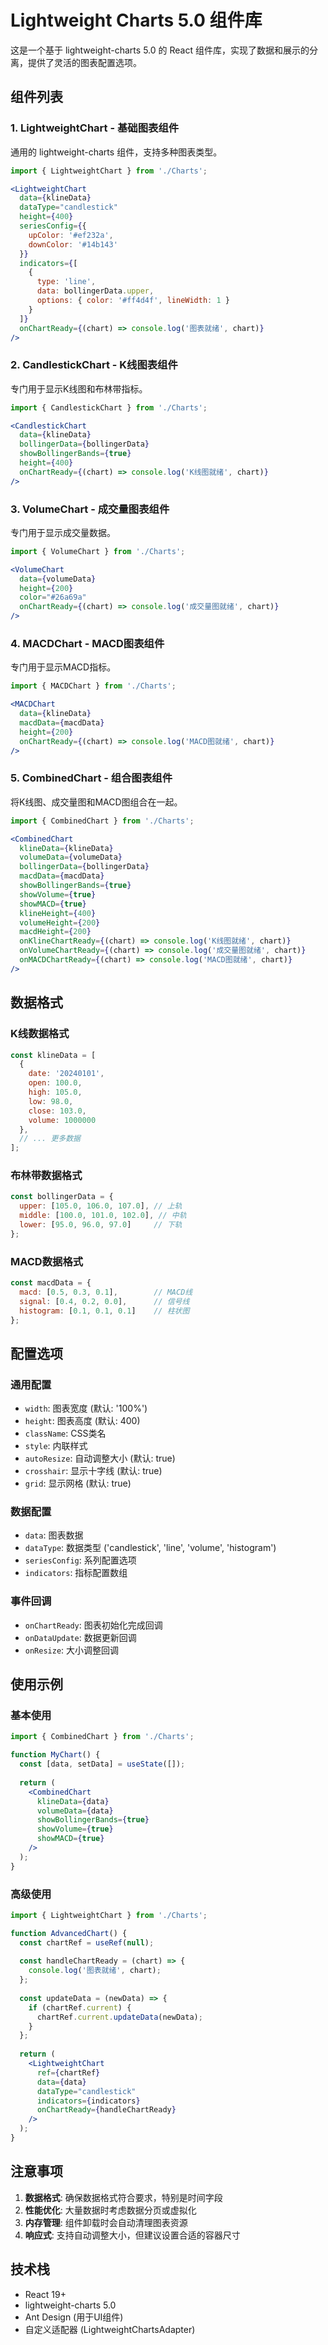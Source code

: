 # Lightweight Charts 5.0 组件库

这是一个基于 lightweight-charts 5.0 的 React 组件库，实现了数据和展示的分离，提供了灵活的图表配置选项。

## 组件列表

### 1. LightweightChart - 基础图表组件
通用的 lightweight-charts 组件，支持多种图表类型。

```jsx
import { LightweightChart } from './Charts';

<LightweightChart
  data={klineData}
  dataType="candlestick"
  height={400}
  seriesConfig={{
    upColor: '#ef232a',
    downColor: '#14b143'
  }}
  indicators={[
    {
      type: 'line',
      data: bollingerData.upper,
      options: { color: '#ff4d4f', lineWidth: 1 }
    }
  ]}
  onChartReady={(chart) => console.log('图表就绪', chart)}
/>
```

### 2. CandlestickChart - K线图表组件
专门用于显示K线图和布林带指标。

```jsx
import { CandlestickChart } from './Charts';

<CandlestickChart
  data={klineData}
  bollingerData={bollingerData}
  showBollingerBands={true}
  height={400}
  onChartReady={(chart) => console.log('K线图就绪', chart)}
/>
```

### 3. VolumeChart - 成交量图表组件
专门用于显示成交量数据。

```jsx
import { VolumeChart } from './Charts';

<VolumeChart
  data={volumeData}
  height={200}
  color="#26a69a"
  onChartReady={(chart) => console.log('成交量图就绪', chart)}
/>
```

### 4. MACDChart - MACD图表组件
专门用于显示MACD指标。

```jsx
import { MACDChart } from './Charts';

<MACDChart
  data={klineData}
  macdData={macdData}
  height={200}
  onChartReady={(chart) => console.log('MACD图就绪', chart)}
/>
```

### 5. CombinedChart - 组合图表组件
将K线图、成交量图和MACD图组合在一起。

```jsx
import { CombinedChart } from './Charts';

<CombinedChart
  klineData={klineData}
  volumeData={volumeData}
  bollingerData={bollingerData}
  macdData={macdData}
  showBollingerBands={true}
  showVolume={true}
  showMACD={true}
  klineHeight={400}
  volumeHeight={200}
  macdHeight={200}
  onKlineChartReady={(chart) => console.log('K线图就绪', chart)}
  onVolumeChartReady={(chart) => console.log('成交量图就绪', chart)}
  onMACDChartReady={(chart) => console.log('MACD图就绪', chart)}
/>
```

## 数据格式

### K线数据格式
```javascript
const klineData = [
  {
    date: '20240101',
    open: 100.0,
    high: 105.0,
    low: 98.0,
    close: 103.0,
    volume: 1000000
  },
  // ... 更多数据
];
```

### 布林带数据格式
```javascript
const bollingerData = {
  upper: [105.0, 106.0, 107.0], // 上轨
  middle: [100.0, 101.0, 102.0], // 中轨
  lower: [95.0, 96.0, 97.0]     // 下轨
};
```

### MACD数据格式
```javascript
const macdData = {
  macd: [0.5, 0.3, 0.1],        // MACD线
  signal: [0.4, 0.2, 0.0],      // 信号线
  histogram: [0.1, 0.1, 0.1]    // 柱状图
};
```

## 配置选项

### 通用配置
- `width`: 图表宽度 (默认: '100%')
- `height`: 图表高度 (默认: 400)
- `className`: CSS类名
- `style`: 内联样式
- `autoResize`: 自动调整大小 (默认: true)
- `crosshair`: 显示十字线 (默认: true)
- `grid`: 显示网格 (默认: true)

### 数据配置
- `data`: 图表数据
- `dataType`: 数据类型 ('candlestick', 'line', 'volume', 'histogram')
- `seriesConfig`: 系列配置选项
- `indicators`: 指标配置数组

### 事件回调
- `onChartReady`: 图表初始化完成回调
- `onDataUpdate`: 数据更新回调
- `onResize`: 大小调整回调

## 使用示例

### 基本使用
```jsx
import { CombinedChart } from './Charts';

function MyChart() {
  const [data, setData] = useState([]);
  
  return (
    <CombinedChart
      klineData={data}
      volumeData={data}
      showBollingerBands={true}
      showVolume={true}
      showMACD={true}
    />
  );
}
```

### 高级使用
```jsx
import { LightweightChart } from './Charts';

function AdvancedChart() {
  const chartRef = useRef(null);
  
  const handleChartReady = (chart) => {
    console.log('图表就绪', chart);
  };
  
  const updateData = (newData) => {
    if (chartRef.current) {
      chartRef.current.updateData(newData);
    }
  };
  
  return (
    <LightweightChart
      ref={chartRef}
      data={data}
      dataType="candlestick"
      indicators={indicators}
      onChartReady={handleChartReady}
    />
  );
}
```

## 注意事项

1. **数据格式**: 确保数据格式符合要求，特别是时间字段
2. **性能优化**: 大量数据时考虑数据分页或虚拟化
3. **内存管理**: 组件卸载时会自动清理图表资源
4. **响应式**: 支持自动调整大小，但建议设置合适的容器尺寸

## 技术栈

- React 19+
- lightweight-charts 5.0
- Ant Design (用于UI组件)
- 自定义适配器 (LightweightChartsAdapter)
